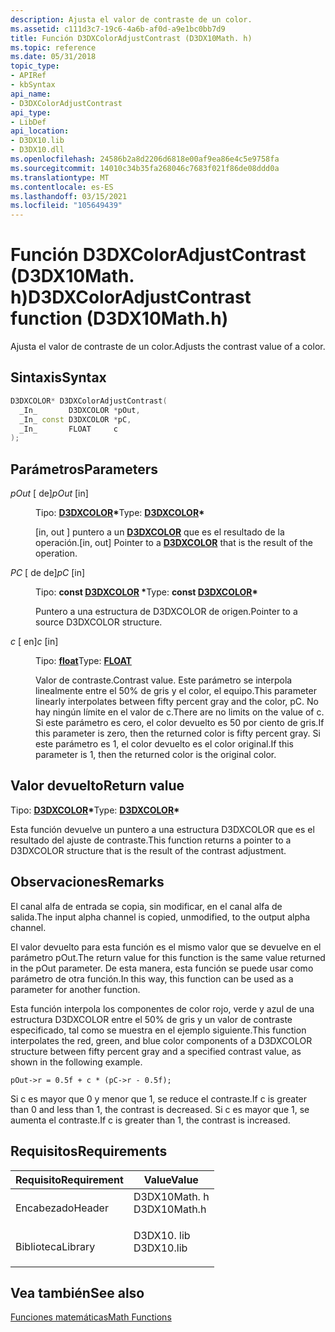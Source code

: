 ```yaml
---
description: Ajusta el valor de contraste de un color.
ms.assetid: c111d3c7-19c6-4a6b-af0d-a9e1bc0bb7d9
title: Función D3DXColorAdjustContrast (D3DX10Math. h)
ms.topic: reference
ms.date: 05/31/2018
topic_type:
- APIRef
- kbSyntax
api_name:
- D3DXColorAdjustContrast
api_type:
- LibDef
api_location:
- D3DX10.lib
- D3DX10.dll
ms.openlocfilehash: 24586b2a8d2206d6818e00af9ea86e4c5e9758fa
ms.sourcegitcommit: 14010c34b35fa268046c7683f021f86de08ddd0a
ms.translationtype: MT
ms.contentlocale: es-ES
ms.lasthandoff: 03/15/2021
ms.locfileid: "105649439"
---
```

# <a name="d3dxcoloradjustcontrast-function-d3dx10mathh"></a><span data-ttu-id="8f750-103">Función D3DXColorAdjustContrast (D3DX10Math. h)</span><span class="sxs-lookup"><span data-stu-id="8f750-103">D3DXColorAdjustContrast function (D3DX10Math.h)</span></span>

<span data-ttu-id="8f750-104">Ajusta el valor de contraste de un color.</span><span class="sxs-lookup"><span data-stu-id="8f750-104">Adjusts the contrast value of a color.</span></span>

## <a name="syntax"></a><span data-ttu-id="8f750-105">Sintaxis</span><span class="sxs-lookup"><span data-stu-id="8f750-105">Syntax</span></span>


```C++
D3DXCOLOR* D3DXColorAdjustContrast(
  _In_       D3DXCOLOR *pOut,
  _In_ const D3DXCOLOR *pC,
  _In_       FLOAT     c
);
```



## <a name="parameters"></a><span data-ttu-id="8f750-106">Parámetros</span><span class="sxs-lookup"><span data-stu-id="8f750-106">Parameters</span></span>

<dl> <dt>

<span data-ttu-id="8f750-107">*pOut* \[ de\]</span><span class="sxs-lookup"><span data-stu-id="8f750-107">*pOut* \[in\]</span></span>
</dt> <dd>

<span data-ttu-id="8f750-108">Tipo: **[ **D3DXCOLOR**](../direct3d9/d3dxcolor.md)\***</span><span class="sxs-lookup"><span data-stu-id="8f750-108">Type: **[**D3DXCOLOR**](../direct3d9/d3dxcolor.md)\***</span></span>

<span data-ttu-id="8f750-109">\[in, out \] puntero a un [**D3DXCOLOR**](d3d10-d3dxcolor.md) que es el resultado de la operación.</span><span class="sxs-lookup"><span data-stu-id="8f750-109">\[in, out\] Pointer to a [**D3DXCOLOR**](d3d10-d3dxcolor.md) that is the result of the operation.</span></span>

</dd> <dt>

<span data-ttu-id="8f750-110">*PC* \[ de de\]</span><span class="sxs-lookup"><span data-stu-id="8f750-110">*pC* \[in\]</span></span>
</dt> <dd>

<span data-ttu-id="8f750-111">Tipo: **const [**D3DXCOLOR**](../direct3d9/d3dxcolor.md) \***</span><span class="sxs-lookup"><span data-stu-id="8f750-111">Type: **const [**D3DXCOLOR**](../direct3d9/d3dxcolor.md)\***</span></span>

<span data-ttu-id="8f750-112">Puntero a una estructura de D3DXCOLOR de origen.</span><span class="sxs-lookup"><span data-stu-id="8f750-112">Pointer to a source D3DXCOLOR structure.</span></span>

</dd> <dt>

<span data-ttu-id="8f750-113">*c* \[ en\]</span><span class="sxs-lookup"><span data-stu-id="8f750-113">*c* \[in\]</span></span>
</dt> <dd>

<span data-ttu-id="8f750-114">Tipo: **[ **float**](../winprog/windows-data-types.md)**</span><span class="sxs-lookup"><span data-stu-id="8f750-114">Type: **[**FLOAT**](../winprog/windows-data-types.md)**</span></span>

<span data-ttu-id="8f750-115">Valor de contraste.</span><span class="sxs-lookup"><span data-stu-id="8f750-115">Contrast value.</span></span> <span data-ttu-id="8f750-116">Este parámetro se interpola linealmente entre el 50% de gris y el color, el equipo.</span><span class="sxs-lookup"><span data-stu-id="8f750-116">This parameter linearly interpolates between fifty percent gray and the color, pC.</span></span> <span data-ttu-id="8f750-117">No hay ningún límite en el valor de c.</span><span class="sxs-lookup"><span data-stu-id="8f750-117">There are no limits on the value of c.</span></span> <span data-ttu-id="8f750-118">Si este parámetro es cero, el color devuelto es 50 por ciento de gris.</span><span class="sxs-lookup"><span data-stu-id="8f750-118">If this parameter is zero, then the returned color is fifty percent gray.</span></span> <span data-ttu-id="8f750-119">Si este parámetro es 1, el color devuelto es el color original.</span><span class="sxs-lookup"><span data-stu-id="8f750-119">If this parameter is 1, then the returned color is the original color.</span></span>

</dd> </dl>

## <a name="return-value"></a><span data-ttu-id="8f750-120">Valor devuelto</span><span class="sxs-lookup"><span data-stu-id="8f750-120">Return value</span></span>

<span data-ttu-id="8f750-121">Tipo: **[ **D3DXCOLOR**](../direct3d9/d3dxcolor.md)\***</span><span class="sxs-lookup"><span data-stu-id="8f750-121">Type: **[**D3DXCOLOR**](../direct3d9/d3dxcolor.md)\***</span></span>

<span data-ttu-id="8f750-122">Esta función devuelve un puntero a una estructura D3DXCOLOR que es el resultado del ajuste de contraste.</span><span class="sxs-lookup"><span data-stu-id="8f750-122">This function returns a pointer to a D3DXCOLOR structure that is the result of the contrast adjustment.</span></span>

## <a name="remarks"></a><span data-ttu-id="8f750-123">Observaciones</span><span class="sxs-lookup"><span data-stu-id="8f750-123">Remarks</span></span>

<span data-ttu-id="8f750-124">El canal alfa de entrada se copia, sin modificar, en el canal alfa de salida.</span><span class="sxs-lookup"><span data-stu-id="8f750-124">The input alpha channel is copied, unmodified, to the output alpha channel.</span></span>

<span data-ttu-id="8f750-125">El valor devuelto para esta función es el mismo valor que se devuelve en el parámetro pOut.</span><span class="sxs-lookup"><span data-stu-id="8f750-125">The return value for this function is the same value returned in the pOut parameter.</span></span> <span data-ttu-id="8f750-126">De esta manera, esta función se puede usar como parámetro de otra función.</span><span class="sxs-lookup"><span data-stu-id="8f750-126">In this way, this function can be used as a parameter for another function.</span></span>

<span data-ttu-id="8f750-127">Esta función interpola los componentes de color rojo, verde y azul de una estructura D3DXCOLOR entre el 50% de gris y un valor de contraste especificado, tal como se muestra en el ejemplo siguiente.</span><span class="sxs-lookup"><span data-stu-id="8f750-127">This function interpolates the red, green, and blue color components of a D3DXCOLOR structure between fifty percent gray and a specified contrast value, as shown in the following example.</span></span>


```
pOut->r = 0.5f + c * (pC->r - 0.5f);
```



<span data-ttu-id="8f750-128">Si c es mayor que 0 y menor que 1, se reduce el contraste.</span><span class="sxs-lookup"><span data-stu-id="8f750-128">If c is greater than 0 and less than 1, the contrast is decreased.</span></span> <span data-ttu-id="8f750-129">Si c es mayor que 1, se aumenta el contraste.</span><span class="sxs-lookup"><span data-stu-id="8f750-129">If c is greater than 1, the contrast is increased.</span></span>

## <a name="requirements"></a><span data-ttu-id="8f750-130">Requisitos</span><span class="sxs-lookup"><span data-stu-id="8f750-130">Requirements</span></span>



| <span data-ttu-id="8f750-131">Requisito</span><span class="sxs-lookup"><span data-stu-id="8f750-131">Requirement</span></span> | <span data-ttu-id="8f750-132">Value</span><span class="sxs-lookup"><span data-stu-id="8f750-132">Value</span></span> |
|--------------------|-----------------------------------------------------------------------------------------|
| <span data-ttu-id="8f750-133">Encabezado</span><span class="sxs-lookup"><span data-stu-id="8f750-133">Header</span></span><br/>  | <dl> <span data-ttu-id="8f750-134"><dt>D3DX10Math. h</dt></span><span class="sxs-lookup"><span data-stu-id="8f750-134"><dt>D3DX10Math.h</dt></span></span> </dl> |
| <span data-ttu-id="8f750-135">Biblioteca</span><span class="sxs-lookup"><span data-stu-id="8f750-135">Library</span></span><br/> | <dl> <span data-ttu-id="8f750-136"><dt>D3DX10. lib</dt></span><span class="sxs-lookup"><span data-stu-id="8f750-136"><dt>D3DX10.lib</dt></span></span> </dl>   |



## <a name="see-also"></a><span data-ttu-id="8f750-137">Vea también</span><span class="sxs-lookup"><span data-stu-id="8f750-137">See also</span></span>

<dl> <dt>

[<span data-ttu-id="8f750-138">Funciones matemáticas</span><span class="sxs-lookup"><span data-stu-id="8f750-138">Math Functions</span></span>](d3d10-graphics-reference-d3dx10-functions-math.md)
</dt> </dl>

 

 
